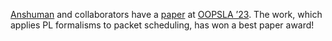 [Anshuman][] and collaborators have a [paper] at [OOPSLA ’23][oopsla]. The work, which applies PL formalisms to packet scheduling, has won a best paper award!

[anshuman]: https://www.cs.cornell.edu/~amohan/
[paper]: https://dl.acm.org/doi/10.1145/3622845
[oopsla]: https://2023.splashcon.org/track/splash-2023-oopsla
